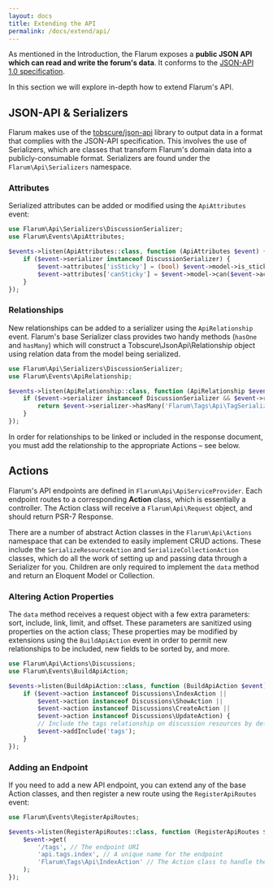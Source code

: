 ```yaml
---
layout: docs
title: Extending the API
permalink: /docs/extend/api/
---
```

As mentioned in the Introduction, the Flarum exposes a **public JSON API which can read and write the forum's data**. It conforms to the [JSON-API 1.0 specification](http://jsonapi.org).

In this section we will explore in-depth how to extend Flarum's API.

## JSON-API & Serializers

Flarum makes use of the [tobscure/json-api](https://github.com/tobscure/json-api) library to output data in a format that complies with the JSON-API specification. This involves the use of Serializers, which are classes that transform Flarum's domain data into a publicly-consumable format. Serializers are found under the `Flarum\Api\Serializers` namespace.

### Attributes

Serialized attributes can be added or modified using the `ApiAttributes` event:

```php
use Flarum\Api\Serializers\DiscussionSerializer;
use Flarum\Events\ApiAttributes;

$events->listen(ApiAttributes::class, function (ApiAttributes $event) {
    if ($event->serializer instanceof DiscussionSerializer) {
        $event->attributes['isSticky'] = (bool) $event->model->is_sticky;
        $event->attributes['canSticky'] = $event->model->can($event->actor, 'sticky');
    }
});
```

### Relationships

New relationships can be added to a serializer using the `ApiRelationship` event. Flarum's base Serializer class provides two handy methods (`hasOne` and `hasMany`) which will construct a Tobscure\JsonApi\Relationship object using relation data from the model being serialized.

```php
use Flarum\Api\Serializers\DiscussionSerializer;
use Flarum\Events\ApiRelationship;

$events->listen(ApiRelationship::class, function (ApiRelationship $event) {
    if ($event->serializer instanceof DiscussionSerializer && $event->relationship === 'tags') {
        return $event->serializer->hasMany('Flarum\Tags\Api\TagSerializer');
    }
});
```

In order for relationships to be linked or included in the response document, you must add the relationship to the appropriate Actions – see below.

## Actions

Flarum's API endpoints are defined in `Flarum\Api\ApiServiceProvider`. Each endpoint routes to a corresponding **Action** class, which is essentially a controller. The Action class will receive a `Flarum\Api\Request` object, and should return PSR-7 Response.

There are a number of abstract Action classes in the `Flarum\Api\Actions` namespace that can be extended to easily implement CRUD actions. These include the `SerializeResourceAction` and `SerializeCollectionAction` classes, which do all the work of setting up and passing data through a Serializer for you. Children are only required to implement the `data` method and return an Eloquent Model or Collection.

### Altering Action Properties

The `data` method receives a request object with a few extra parameters: sort, include, link, limit, and offset. These parameters are sanitized using properties on the action class; These properties may be modified by extensions using the `BuildApiAction` event in order to permit new relationships to be included, new fields to be sorted by, and more.

```php
use Flarum\Api\Actions\Discussions;
use Flarum\Events\BuildApiAction;

$events->listen(BuildApiAction::class, function (BuildApiAction $event) {
    if ($event->action instanceof Discussions\IndexAction ||
        $event->action instanceof Discussions\ShowAction ||
        $event->action instanceof Discussions\CreateAction ||
        $event->action instanceof Discussions\UpdateAction) {
        // Include the tags relationship on discussion resources by default
        $event->addInclude('tags');
    }
});
```

### Adding an Endpoint

If you need to add a new API endpoint, you can extend any of the base Action classes, and then register a new route using the `RegisterApiRoutes` event:

```php
use Flarum\Events\RegisterApiRoutes;

$events->listen(RegisterApiRoutes::class, function (RegisterApiRoutes $event) {
    $event->get(
        '/tags', // The endpoint URI
        'api.tags.index', // A unique name for the endpoint
        'Flarum\Tags\Api\IndexAction' // The Action class to handle the request
    );
});
```
